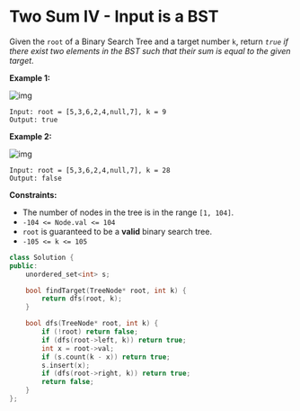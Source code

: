 # Two Sum IV - Input is a BST

Given the `root` of a Binary Search Tree and a target number `k`, return *`true` if there exist two elements in the BST such that their sum is equal to the given target*.

 

**Example 1:**

![img](https://assets.leetcode.com/uploads/2020/09/21/sum_tree_1.jpg)

```
Input: root = [5,3,6,2,4,null,7], k = 9
Output: true
```

**Example 2:**

![img](https://assets.leetcode.com/uploads/2020/09/21/sum_tree_2.jpg)

```
Input: root = [5,3,6,2,4,null,7], k = 28
Output: false
```

 

**Constraints:**

- The number of nodes in the tree is in the range `[1, 104]`.
- `-104 <= Node.val <= 104`
- `root` is guaranteed to be a **valid** binary search tree.
- `-105 <= k <= 105`

```c++
class Solution {
public:
    unordered_set<int> s;

    bool findTarget(TreeNode* root, int k) {
        return dfs(root, k);
    }

    bool dfs(TreeNode* root, int k) {
        if (!root) return false;
        if (dfs(root->left, k)) return true;
        int x = root->val;
        if (s.count(k - x)) return true;
        s.insert(x);
        if (dfs(root->right, k)) return true;
        return false;
    }
};
```

